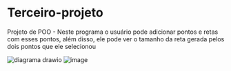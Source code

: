 # Terceiro-projeto
Projeto de POO - Neste programa o usuário pode adicionar pontos e retas com esses pontos, além disso, ele pode ver o tamanho da reta gerada pelos dois pontos que ele selecionou

![diagrama drawio](https://github.com/jockaplay/Terceiro-projeto/assets/74666954/38e95250-d1dc-407a-baec-d0b16af89d32)
![image](https://github.com/jockaplay/Terceiro-projeto/assets/74666954/3753f5ea-71a5-425f-896f-8c64e3a2e871)
